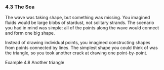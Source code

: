 <h3 class="title">4.3 The Sea</h3>
<p class="main-text small-text">
    The wave was taking shape, but something was missing. You imagined fluids would be large blobs of stardust, not solitary strands. The scenario you had in mind was simple: all of the points along the wave would connect and form one big shape.
</p>
<p class="main-text small-text">
    Instead of drawing individual points, you imagined constructing shapes from points connected by lines. The simplest shape you could think of was the triangle, so you took another crack at drawing one point-by-point.
</p>
<p class="main-text small-text">
    Example 4.8 Another triangle
</p>
<script type="text/p5" data-autoplay src="/sketches/chapter-4/custom-shapes.js"></script>